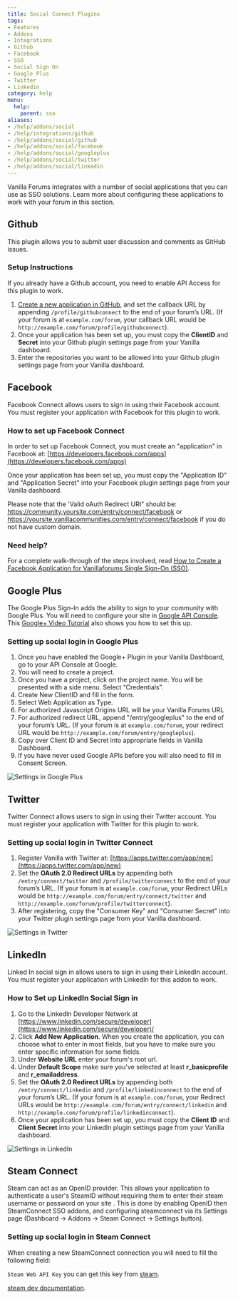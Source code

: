 ```yaml
---
title: Social Connect Plugins
tags:
- Features
- Addons
- Integrations
- Github
- Facebook
- SSO
- Social Sign On
- Google Plus
- Twitter
- Linkedin
category: help
menu:
  help:
    parent: sso
aliases:
- /help/addons/social
- /help/integrations/github
- /help/addons/social/github
- /help/addons/social/facebook
- /help/addons/social/googleplus
- /help/addons/social/twitter
- /help/addons/social/linkedin
---
```


Vanilla Forums integrates with a number of social applications that you can use as SSO solutions. Learn more about configuring these applications to work with your forum in this section.

## Github

This plugin allows you to submit user discussion and comments as GitHub issues.

### Setup Instructions

If you already have a Github account, you need to enable API Access for this plugin to work.

1. [Create a new application in GitHub](https://github.com/settings/applications/new), and set the callback URL by appending `/profile/githubconnect` to the end of your forum’s URL. (If your forum is at `example.com/forum`, your callback URL would be `http://example.com/forum/profile/githubconnect`).
2. Once your application has been set up, you must copy the **ClientID** and **Secret** into your Github plugin settings page from your Vanilla dashboard.
3. Enter the repositories you want to be allowed into your Github plugin settings page from your Vanilla dashboard.

## Facebook

Facebook Connect allows users to sign in using their Facebook account. You must register your application with Facebook for this plugin to work.

### How to set up Facebook Connect

In order to set up Facebook Connect, you must create an "application" in Facebook at: [https://developers.facebook.com/apps](https://developers.facebook.com/apps)

Once your application has been set up, you must copy the "Application ID" and "Application Secret" into your Facebook plugin settings page from your Vanilla dashboard.

Please note that the 'Valid oAuth Redirect URI" should be: 
https://community.yoursite.com/entry/connect/facebook or 
https://yoursite.vanillacommunities.com/entry/connect/facebook if you do not have custom domain.

### Need help?

For a complete walk-through of the steps involved, read [How to Create a Facebook Application for Vanillaforums Single Sign-On (SSO)](http://blog.vanillaforums.com/facebook-application-for-vanillaforums-sso/).

## Google Plus

The Google Plus Sign-In adds the ability to sign to your community with Google Plus. You will need to configure your site in [Google API Console](https://code.google.com/apis/console). This [Google+ Video Tutorial](http://youtu.be/OHEb22VrZy4) also shows you how to set this up.

### Setting up social login in Google Plus

1. Once you have enabled the Google+ Plugin in your Vanilla Dashboard, go to your API Console at Google.
2. You will  need to create a project.
2. Once you have a project, click on the project name. You will be presented with a side menu. Select “Credentials”.
3. Create New ClientID and fill in the form.
4. Select Web Application as Type.
5. For authorized Javascript Origins URL will be your Vanilla Forums URL
6. For authorized redirect URL, append "/entry/googleplus" to the end of your forum’s URL. (If your forum is at `example.com/forum`, your redirect URL would be `http://example.com/forum/entry/googleplus`).
7. Copy over Client ID and Secret into appropriate fields in Vanilla Dashboard.
8. If you have never used Google APIs before you will also need to fill in Consent Screen.

![Settings in Google Plus](/img/help/addons/social/googleplus/settings.png)

## Twitter

Twitter Connect allows users to sign in using their Twitter account. You must register your application with Twitter for this plugin to work.

### Setting up social login in Twitter Connect

1. Register Vanilla with Twitter at: [https://apps.twitter.com/app/new](https://apps.twitter.com/app/new)
2. Set the **OAuth 2.0 Redirect URLs** by appending both `/entry/connect/twitter` and `/profile/twitterconnect` to the end of your forum’s URL. (If your forum is at `example.com/forum`, your Redirect URLs would be `http://example.com/forum/entry/connect/twitter` and `http://example.com/forum/profile/twitterconnect`).
3. After registering, copy the "Consumer Key" and "Consumer Secret" into your Twitter plugin settings page from your Vanilla dashboard.

![Settings in Twitter](/img/help/addons/social/twitter/settings.png)

## LinkedIn

Linked In social sign in allows users to sign in using their LinkedIn account. You must register your application with LinkedIn for this addon to work.

### How to Set up LinkedIn Social Sign in

1. Go to the LinkedIn Developer Network at [https://www.linkedin.com/secure/developer](https://www.linkedin.com/secure/developer)/
2. Click **Add New Application**. When you create the application, you can choose what to enter in most fields, but you have to make sure you enter specific information for some fields.
3. Under **Website URL** enter your forum's root url.
4. Under **Default Scope** make sure you've selected at least **r_basicprofile** and **r_emailaddress**.
5. Set the **OAuth 2.0 Redirect URLs** by appending both `/entry/connect/linkedin` and `/profile/linkedinconnect` to the end of your forum’s URL. (If your forum is at `example.com/forum`, your Redirect URLs would be `http://example.com/forum/entry/connect/linkedin` and `http://example.com/forum/profile/linkedinconnect`).
6. Once your application has been set up, you must copy the **Client ID** and **Client Secret** into your LinkedIn plugin settings page from your Vanilla dashboard.

![Settings in LinkedIn](/img/help/addons/social/linkedin/settings.jpg)

## Steam Connect

Steam can act as an OpenID provider. This allows your application to authenticate a user's SteamID without requiring 
them to enter their steam username or password on your site . This is done by enabling OpenID then SteamConnect SSO addons,
and configuring steamconnect via its Settings page (Dashboard → Addons → Steam Connect → Settings button).

### Setting up social login in Steam Connect

When creating a new SteamConnect connection you will need to fill the following field:

`Steam Web API Key` you can get this key from [steam](https://steamcommunity.com/dev/apikey).

[steam dev documentation](https://steamcommunity.com/dev).